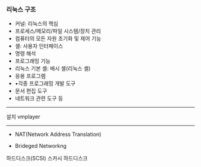 ### 리눅스 구조

- 커널: 리눅스의 핵심
- 프로세스/메모리/파일 시스템/장치 관리
- 컴퓨터의 모든 자원 초기화 및 제어 기능
- 셸: 사용자 인터페이스
- 명령 해석
- 프로그래밍 기능
- 리눅스 기본 셸: 배시 셸(리눅스 셸)
- 응용 프로그램
- •각종 프로그래밍 개발 도구
- 문서 편집 도구
- 네트워크 관련 도구 등

---

설치 vmplayer

---

- NAT(Network Address Translation)

- Brideged Networkng

하드디스크(SCSI) 스카시 하드디스크